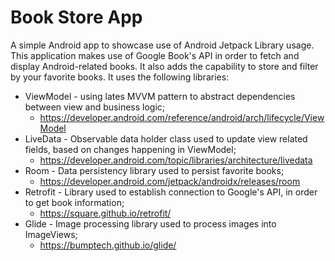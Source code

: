 # Book Store App

A simple Android app to showcase use of Android Jetpack Library usage.
This application makes use of Google Book's API in order to fetch and display Android-related books. It also adds the capability to store and filter by your favorite books.
It uses the following libraries:
* ViewModel - using lates MVVM pattern to abstract dependencies between view and business logic;
  * https://developer.android.com/reference/android/arch/lifecycle/ViewModel
* LiveData - Observable data holder class used to update view related fields, based on changes happening in ViewModel;
  * https://developer.android.com/topic/libraries/architecture/livedata
* Room - Data persistency library used to persist favorite books;
  * https://developer.android.com/jetpack/androidx/releases/room
* Retrofit - Library used to establish connection to Google's API, in order to get book information;
  * https://square.github.io/retrofit/
* Glide - Image processing library used to process images into ImageViews;
  * https://bumptech.github.io/glide/
